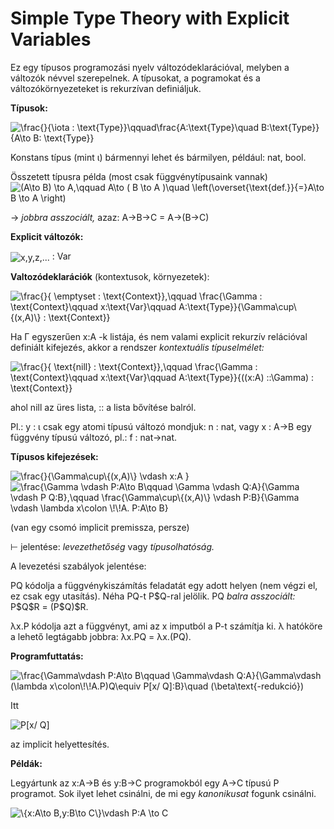 # Simple Type Theory with Explicit Variables

Ez egy típusos programozási nyelv változódeklarációval, melyben a változók névvel szerepelnek. A típusokat, a pogramokat és a változókörnyezeteket is rekurzívan definiáljuk.

**Típusok:**

<img align="center" src="https://i.upmath.me/svg/%5Cfrac%7B%7D%7B%5Ciota%20%3A%20%5Ctext%7BType%7D%7D%5Cqquad%5Cfrac%7BA%3A%5Ctext%7BType%7D%5Cquad%20B%3A%5Ctext%7BType%7D%7D%7BA%5Cto%20B%3A%20%5Ctext%7BType%7D%7D" alt="\frac{}{\iota : \text{Type}}\qquad\frac{A:\text{Type}\quad B:\text{Type}}{A\to B: \text{Type}}" />

Konstans típus (mint &iota;) bármennyi lehet és bármilyen, például: nat, bool. 

Összetett típusra példa (most csak függvénytípusaink vannak) <img align="center" src="https://i.upmath.me/svg/(A%5Cto%20%20B)%20%5Cto%20A%2C%5Cqquad%20A%5Cto%20(%20B%20%5Cto%20A%20)%5Cquad%20%5Cleft(%5Coverset%7B%5Ctext%7Bdef.%7D%7D%7B%3D%7DA%5Cto%20%20B%20%5Cto%20A%20%5Cright)%20%20%20" alt="(A\to  B) \to A,\qquad A\to ( B \to A )\quad \left(\overset{\text{def.}}{=}A\to  B \to A \right)   " />

&rarr; _jobbra asszociált,_ azaz: A&rarr;B&rarr;C = A&rarr;(B&rarr;C)

**Explicit változók:**

<img align="center" src="https://i.upmath.me/svg/x%2Cy%2Cz%2C..." alt="x,y,z,..." /> : Var

**Valtozódeklarációk** (kontextusok, környezetek):

<img align="center" src="https://i.upmath.me/svg/%5Cfrac%7B%7D%7B%20%5Cemptyset%20%3A%20%5Ctext%7BContext%7D%7D%2C%5Cqquad%20%5Cfrac%7B%5CGamma%20%3A%20%5Ctext%7BContext%7D%5Cqquad%20x%3A%5Ctext%7BVar%7D%5Cqquad%20A%3A%5Ctext%7BType%7D%7D%7B%5CGamma%5Ccup%5C%7B(x%2CA)%5C%7D%20%3A%20%5Ctext%7BContext%7D%7D" alt="\frac{}{ \emptyset : \text{Context}},\qquad \frac{\Gamma : \text{Context}\qquad x:\text{Var}\qquad A:\text{Type}}{\Gamma\cup\{(x,A)\} : \text{Context}}" />

Ha &Gamma; egyszerűen x:A -k listája, és nem valami explicit rekurzív relációval definiált kifejezés, akkor a rendszer _kontextuális típuselmélet:_

<img align="center" src="https://i.upmath.me/svg/%5Cfrac%7B%7D%7B%20%5Ctext%7Bnill%7D%20%3A%20%5Ctext%7BContext%7D%7D%2C%5Cqquad%20%5Cfrac%7B%5CGamma%20%3A%20%5Ctext%7BContext%7D%5Cqquad%20x%3A%5Ctext%7BVar%7D%5Cqquad%20A%3A%5Ctext%7BType%7D%7D%7B((x%3AA)%20%3A%3A%5CGamma)%20%3A%20%5Ctext%7BContext%7D%7D" alt="\frac{}{ \text{nill} : \text{Context}},\qquad \frac{\Gamma : \text{Context}\qquad x:\text{Var}\qquad A:\text{Type}}{((x:A) ::\Gamma) : \text{Context}}" />

ahol nill az üres lista, :: a lista bővítése balról.

Pl.: y : &iota; csak egy atomi típusú változó mondjuk: n : nat, vagy x : A&rarr;B egy függvény típusú változó, pl.: f : nat&rarr;nat.

**Típusos kifejezések:**

<img align="center" src="https://i.upmath.me/svg/%5Cfrac%7B%7D%7B%5CGamma%5Ccup%5C%7B(x%2CA)%5C%7D%20%5Cvdash%20x%3AA%20%7D" alt="\frac{}{\Gamma\cup\{(x,A)\} \vdash x:A }" />

<img align="center" src="https://i.upmath.me/svg/%5Cfrac%7B%5CGamma%20%5Cvdash%20P%3AA%5Cto%20B%5Cqquad%20%5CGamma%20%5Cvdash%20Q%3AA%7D%7B%5CGamma%20%5Cvdash%20P%20Q%3AB%7D%2C%5Cqquad%20%5Cfrac%7B%5CGamma%5Ccup%5C%7B(x%2CA)%5C%7D%20%5Cvdash%20P%3AB%7D%7B%5CGamma%20%5Cvdash%20%5Clambda%20x%5Ccolon%20%5C!%5C!A.%20P%3AA%5Cto%20B%7D" alt="\frac{\Gamma \vdash P:A\to B\qquad \Gamma \vdash Q:A}{\Gamma \vdash P Q:B},\qquad \frac{\Gamma\cup\{(x,A)\} \vdash P:B}{\Gamma \vdash \lambda x\colon \!\!A. P:A\to B}" />

(van egy csomó implicit premissza, persze)

&vdash; jelentése: _levezethetőség_ vagy _típusolhatóság._  

A levezetési szabályok jelentése: 

PQ kódolja a függvénykiszámítás feladatát egy adott helyen (nem végzi el, ez csak egy utasítás). Néha PQ-t P&dollar;Q-ral jelölik. PQ _balra asszociált:_  P&dollar;Q&dollar;R = (P&dollar;Q)&dollar;R.

&lambda;x.P kódolja azt a függvényt, ami az x imputból a P-t számítja ki. &lambda; hatóköre a lehető legtágabb jobbra: &lambda;x.PQ = &lambda;x.(PQ).

**Programfuttatás:**

<img align="center" src="https://i.upmath.me/svg/%5Cfrac%7B%5CGamma%5Cvdash%20P%3AA%5Cto%20B%5Cqquad%20%5CGamma%5Cvdash%20Q%3AA%7D%7B%5CGamma%5Cvdash%20(%5Clambda%20x%5Ccolon%5C!%5C!A.P)Q%5Cequiv%20P%5Bx%2F%20Q%5D%3AB%7D%5Cquad%20(%5Cbeta%5Ctext%7B-redukci%C3%B3%7D)" alt="\frac{\Gamma\vdash P:A\to B\qquad \Gamma\vdash Q:A}{\Gamma\vdash (\lambda x\colon\!\!A.P)Q\equiv P[x/ Q]:B}\quad (\beta\text{-redukció})" />

Itt 

<img align="center" src="https://i.upmath.me/svg/P%5Bx%2F%20Q%5D" alt="P[x/ Q]" /> 

az implicit helyettesítés.

**Példák:** 

Legyártunk az x:A&rarr;B és y:B&rarr;C programokból egy A&rarr;C típusú P programot. Sok ilyet lehet csinálni, de mi egy _kanonikusat_ fogunk csinálni.

<img align="center" src="https://i.upmath.me/svg/%5C%7Bx%3AA%5Cto%20B%2Cy%3AB%5Cto%20C%5C%7D%5Cvdash%20P%3AA%20%5Cto%20C" alt="\{x:A\to B,y:B\to C\}\vdash P:A \to C" />













